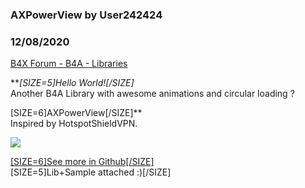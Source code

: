 ### AXPowerView by User242424
### 12/08/2020
[B4X Forum - B4A - Libraries](https://www.b4x.com/android/forum/threads/125335/)

***[SIZE=5]Hello World![/SIZE]*  
Another B4A Library with awesome animations and circular loading ?  
  
[SIZE=6]AXPowerView[/SIZE]**  
Inspired by HotspotShieldVPN.  
  
![](https://raw.githubusercontent.com/Aghajari/AXPowerView/main/preview.gif)  
  
[[SIZE=6]See more in Github[/SIZE]](https://github.com/Aghajari/AXPowerView)  
[SIZE=5]Lib+Sample attached :)[/SIZE]